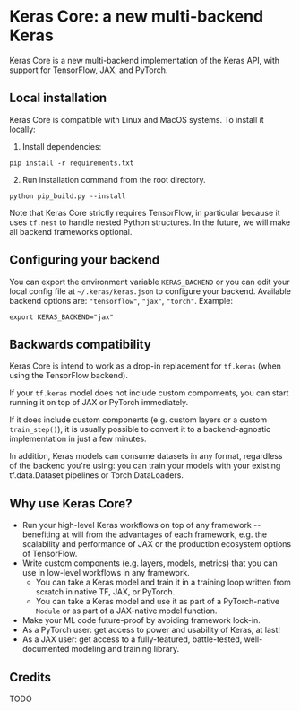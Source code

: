 # Keras Core: a new multi-backend Keras

Keras Core is a new multi-backend implementation of the Keras API, with support for TensorFlow, JAX, and PyTorch.

## Local installation

Keras Core is compatible with Linux and MacOS systems. To install it locally:

1. Install dependencies:

```
pip install -r requirements.txt
```

2. Run installation command from the root directory.

```
python pip_build.py --install
```

Note that Keras Core strictly requires TensorFlow,
in particular because it uses `tf.nest` to handle nested Python structures.
In the future, we will make all backend frameworks optional.

## Configuring your backend

You can export the environment variable `KERAS_BACKEND` or you can edit your local config file at `~/.keras/keras.json`
to configure your backend. Available backend options are: `"tensorflow"`, `"jax"`, `"torch"`. Example:

```
export KERAS_BACKEND="jax"
```

## Backwards compatibility

Keras Core is intend to work as a drop-in replacement for `tf.keras` (when using the TensorFlow backend).

If your `tf.keras` model does not include custom compoments, you can start running it on top of JAX or PyTorch immediately.

If it does include custom components (e.g. custom layers or a custom `train_step()`), it is usually possible to convert it
to a backend-agnostic implementation in just a few minutes.

In addition, Keras models can consume datasets in any format, regardless of the backend you're using:
you can train your models with your existing tf.data.Dataset pipelines or Torch DataLoaders.

## Why use Keras Core?

- Run your high-level Keras workflows on top of any framework -- benefiting at will from the advantages of each framework,
e.g. the scalability and performance of JAX or the production ecosystem options of TensorFlow.
- Write custom components (e.g. layers, models, metrics) that you can use in low-level workflows in any framework.
    - You can take a Keras model and train it in a training loop written from scratch in native TF, JAX, or PyTorch.
    - You can take a Keras model and use it as part of a PyTorch-native `Module` or as part of a JAX-native model function.
- Make your ML code future-proof by avoiding framework lock-in.
- As a PyTorch user: get access to power and usability of Keras, at last!
- As a JAX user: get access to a fully-featured, battle-tested, well-documented modeling and training library.

## Credits

TODO
